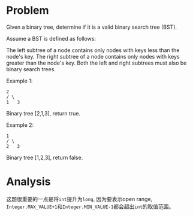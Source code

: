 # Problem

Given a binary tree, determine if it is a valid binary search tree (BST).

Assume a BST is defined as follows:

The left subtree of a node contains only nodes with keys less than the node's key.
The right subtree of a node contains only nodes with keys greater than the node's key.
Both the left and right subtrees must also be binary search trees.

Example 1:
```
2
/ \
1   3
```
Binary tree [2,1,3], return true.

Example 2:
```
1
/ \
2   3
```
Binary tree [1,2,3], return false.

# Analysis

这题很重要的一点是将`int`提升为`long`, 因为要表示open range, `Integer.MAX_VALUE+1`和`Integer.MIN_VALUE-1`都会超出`int`的取值范围。